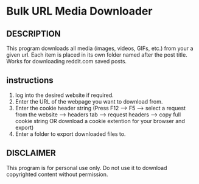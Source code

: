 Bulk URL Media Downloader
==================================

DESCRIPTION
-----------
This program downloads all media (images, videos, GIFs, etc.) from your a given url.
Each item is placed in its own folder named after the post title. Works for downloading
reddit.com saved posts.

instructions
-----------
1. log into the desired website if required.
2. Enter the URL of the webpage you want to download from.
3. Enter the cookie header string (Press F12 --> F5 --> select a request from the website --> headers tab --> request headers --> copy full cookie string
   OR download a cookie extention for your browser and export)
5. Enter a folder to export downloaded files to.

DISCLAIMER
----------
This program is for personal use only. Do not use it to download copyrighted content without permission.
